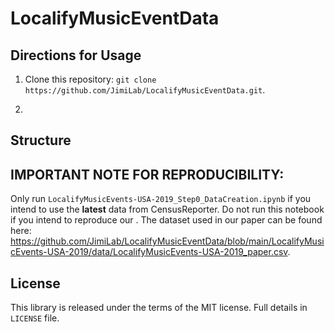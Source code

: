 # LocalifyMusicEventData

## Directions for Usage

1) Clone this repository: ```git clone https://github.com/JimiLab/LocalifyMusicEventData.git```. 

2) 

## Structure


## IMPORTANT NOTE FOR REPRODUCIBILITY:

Only run ```LocalifyMusicEvents-USA-2019_Step0_DataCreation.ipynb``` if you intend to use the **latest** data from CensusReporter. Do not run this notebook if you intend to reproduce our . The dataset used in our paper can be found here: https://github.com/JimiLab/LocalifyMusicEventData/blob/main/LocalifyMusicEvents-USA-2019/data/LocalifyMusicEvents-USA-2019_paper.csv. 

## License
This library is released under the terms of the MIT license. Full details in ```LICENSE``` file.
